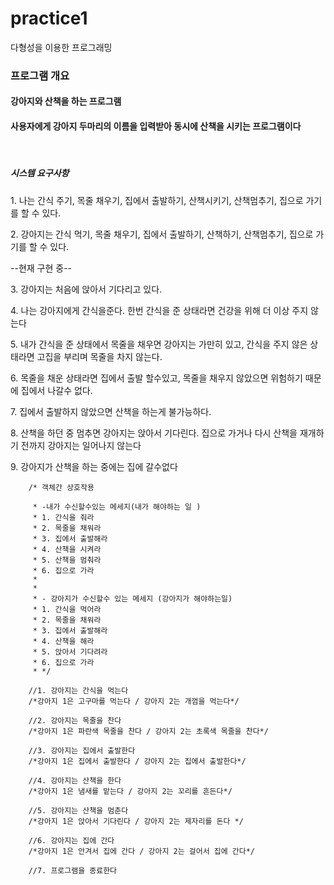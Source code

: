 # practice1
<p>다형성을 이용한 프로그래밍</p>
<h3>프로그램 개요</h3>

<h4>강아지와 산책을 하는 프로그램</h4>
<h4>사용자에게 강아지 두마리의 이름을 입력받아 동시에 산책을 시키는 프로그램이다</h4>
<br>
<h5>시스템 요구사항</h5>
<p>1. 나는 간식 주기, 목줄 채우기, 집에서 출발하기, 산책시키기, 산책멈추기, 집으로 가기를 할 수 있다.</p>
<p>2. 강아지는 간식 먹기, 목줄 채우기, 집에서 출발하기, 산책하기, 산책멈추기, 집으로 가기를 할 수 있다.</p>

--현재 구현 중--
<p>3. 강아지는 처음에 앉아서 기다리고 있다.</p>
<p>4. 나는 강아지에게 간식을준다. 한번 간식을 준 상태라면 건강을 위해 더 이상 주지 않는다</p>
<p>5. 내가 간식을 준 상태에서 목줄을 채우면 강아지는 가만히 있고, 간식을 주지 않은 상태라면 고집을 부리며 목줄을 차지 않는다.</p>
<p>6. 목줄을 채운 상태라면 집에서 출발 할수있고, 목줄을 채우지 않았으면 위험하기 때문에 집에서 나갈수 없다. </p>
<p>7. 집에서 출발하지 않았으면 산책을 하는게 불가능하다. </p>
<p>8. 산책을 하던 중 멈추면 강아지는 앉아서 기다린다. 집으로 가거나 다시 산책을 재개하기 전까지 강아지는 일어나지 않는다</p>
<p>9. 강아지가 산책을 하는 중에는 집에 갈수없다 </p>
<p></p>


        /* 객체간 상호작용
        
         * -내가 수신할수있는 메세지(내가 해야하는 일 )
         * 1. 간식을 줘라
         * 2. 목줄을 채워라
         * 3. 집에서 출발해라
         * 4. 산책을 시켜라
         * 5. 산책을 멈춰라
         * 6. 집으로 가라
         *
         *
         * - 강아지가 수신할수 있는 메세지 (강아지가 해야하는일)
         * 1. 간식을 먹어라
         * 2. 목줄을 채워라
         * 3. 집에서 출발해라
         * 4. 산책을 해라
         * 5. 앉아서 기다려라
         * 6. 집으로 가라
         * */

        //1. 강아지는 간식을 먹는다
        /*강아지 1은 고구마를 먹는다 / 강아지 2는 개껌을 먹는다*/

        //2. 강아지는 목줄을 찬다
        /*강아지 1은 파란색 목줄을 찬다 / 강아지 2는 초록색 목줄을 찬다*/

        //3. 강아지는 집에서 출발한다
        /*강아지 1은 집에서 출발한다 / 강아지 2는 집에서 출발한다*/

        //4. 강아지는 산책을 한다
        /*강아지 1은 냄새를 맡는다 / 강아지 2는 꼬리를 흔든다*/

        //5. 강아지는 산책을 멈춘다
        /*강아지 1은 앉아서 기다린다 / 강아지 2는 제자리를 돈다 */

        //6. 강아지는 집에 간다
        /*강아지 1은 안겨서 집에 간다 / 강아지 2는 걸어서 집에 간다*/

        //7. 프로그램을 종료한다
